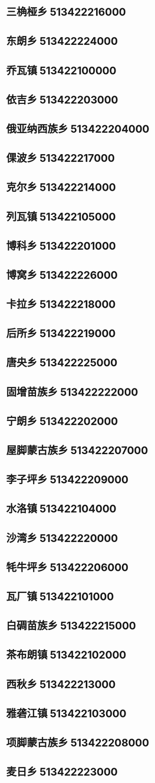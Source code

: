 # 三桷桠乡 513422216000
# 东朗乡 513422224000
# 乔瓦镇 513422100000
# 依吉乡 513422203000
# 俄亚纳西族乡 513422204000
# 倮波乡 513422217000
# 克尔乡 513422214000
# 列瓦镇 513422105000
# 博科乡 513422201000
# 博窝乡 513422226000
# 卡拉乡 513422218000
# 后所乡 513422219000
# 唐央乡 513422225000
# 固增苗族乡 513422222000
# 宁朗乡 513422202000
# 屋脚蒙古族乡 513422207000
# 李子坪乡 513422209000
# 水洛镇 513422104000
# 沙湾乡 513422220000
# 牦牛坪乡 513422206000
# 瓦厂镇 513422101000
# 白碉苗族乡 513422215000
# 茶布朗镇 513422102000
# 西秋乡 513422213000
# 雅砻江镇 513422103000
# 项脚蒙古族乡 513422208000
# 麦日乡 513422223000

